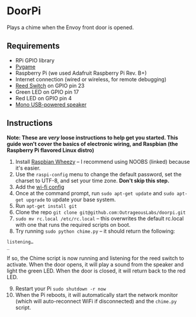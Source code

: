 # DoorPi

Plays a chime when the Envoy front door is opened.

## Requirements

* RPi GPIO library
* [Pygame](http://www.pygame.org)
* Raspberry Pi (we used Adafruit Raspberry Pi Rev. B+)
* Internet connection (wired or wireless, for remote debugging)
* [Reed Switch](https://www.adafruit.com/products/375) on GPIO pin 23
* Green LED on GPIO pin 17
* Red LED on GPIO pin 4
* [Mono USB-powered speaker](http://www.amazon.com/X-Mini-XAM4-B-Portable-Capsule-Speaker/dp/B001UEBN42/ref=sr_1_2?ie=UTF8&qid=1419634849&sr=8-2&keywords=mono+speaker)

## Instructions

**Note: These are *very* loose instructions to help get you started. This guide won't cover the basics of electronic wiring, and Raspbian (the Raspberry Pi flavored Linux distro)**

1. Install [Raspbian Wheezy](http://www.raspberrypi.org/help/noobs-setup/) – I recommend using NOOBS (linked) because it's easier.
1. Use the `raspi-config` menu to change the default password, set the charset to UTF-8, and set your time zone. **Don't skip this step.**
1. Add the [wi-fi config](https://learn.adafruit.com/adafruits-raspberry-pi-lesson-3-network-setup/setting-up-wifi-with-occidentalis)
1. Once at the command prompt, run `sudo apt-get update` and `sudo apt-get upgrade` to update your base system.
1. Run `apt-get install git`
1. Clone the repo `git clone git@github.com:OutrageousLabs/doorpi.git`
1. `sudo mv rc.local /etc/rc.local` – this overwrites the default rc.local with one that runs the required scripts on boot.
1. Try running `sudo python chime.py` – it should return the following:

  ```
 listening…
  _
  ```

  If so, the Chime script is now running and listening for the reed switch to activate. When the door opens, it will play a sound from the speaker and light the green LED. When the door is closed, it will return back to the red LED.

9. Restart your Pi `sudo shutdown -r now`
10. When the Pi reboots, it will automatically start the network monitor (which will auto-reconnect WiFi if disconnected) and the `chime.py` script.
